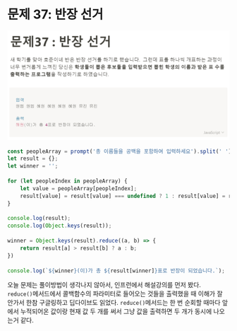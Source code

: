 # 문제 37: 반장 선거

<img src="./questionImage/037.png">

```javascript
const peopleArray = prompt('총 이름들을 공백을 포함하여 입력하세요').split(' ');
let result = {};
let winner = '';

for (let peopleIndex in peopleArray) {
    let value = peopleArray[peopleIndex];
    result[value] = result[value] === undefined ? 1 : result[value] = result[value] + 1;
}

console.log(result);
console.log(Object.keys(result));

winner = Object.keys(result).reduce((a, b) => {
    return result[a] > result[b] ? a : b;
})

console.log(`${winner}(이)가 총 ${result[winner]}표로 반장이 되었습니다.`);

````

오늘 문제는 풀이방법이 생각나지 않아서, 인프런에서 해설강의를 먼저 봤다.
<br/>
```reduce()```메서드에서 콜백함수의 파라미터로 들어오는 것들을 출력했을 때 이해가 잘 안가서 한참 구글링하고 딥다이브도 읽었다. ```reduce()```메서드는 한 번 순회할 때마다 앞에서 누적되어온 값이랑 현재 값 두 개를 써서 그냥 값을 출력하면 두 개가 동시에 나오는거 같다.